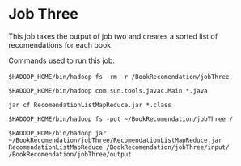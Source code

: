 # Job Three

This job takes the output of job two and creates a sorted list of recomendations for each book

Commands used to run this job:<br> 
<br>
`$HADOOP_HOME/bin/hadoop fs -rm -r /BookRecomendation/jobThree`

`$HADOOP_HOME/bin/hadoop com.sun.tools.javac.Main *.java`

`jar cf RecomendationListMapReduce.jar *.class`

`$HADOOP_HOME/bin/hadoop fs -put ~/BookRecomendation/jobThree /`

`$HADOOP_HOME/bin/hadoop jar ~/BookRecomendation/jobThree/RecomendationListMapReduce.jar RecomendationListMapReduce /BookRecomendation/jobThree/input/ /BookRecomendation/jobThree/output`
